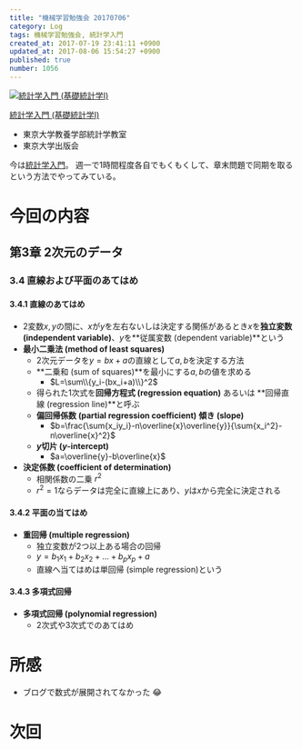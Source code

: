 ```yaml
---
title: "機械学習勉強会 20170706"
category: Log
tags: 機械学習勉強会, 統計学入門
created_at: 2017-07-19 23:41:11 +0900
updated_at: 2017-08-06 15:54:27 +0900
published: true
number: 1056
---
```


<div class="asin">
<div class="asin-image"><a href="https://www.amazon.co.jp/exec/obidos/ASIN/4130420658/nownabe0c-22/" rel="nofollow noopener" target="_blank"><img src="http://images-jp.amazon.com/images/P/4130420658.09._SL160_.jpg" alt="統計学入門 (基礎統計学Ⅰ)" title="統計学入門 (基礎統計学Ⅰ)"></a></div>
<div class="asin-detail">
<p><a href="https://www.amazon.co.jp/exec/obidos/ASIN/4130420658/nownabe0c-22/" rel="nofollow noopener" target="_blank">統計学入門 (基礎統計学Ⅰ)</a></p>
<ul>
<li>東京大学教養学部統計学教室</li>
<li>東京大学出版会</li>
</ul>
</div>

<p></p>
</div>

今は[統計学入門](https://www.amazon.co.jp/exec/obidos/ASIN/4130420658/nownabe0c-22/)。
週一で1時間程度各自でもくもくして、章末問題で同期を取るという方法でやってみている。

# 今回の内容
## 第3章 2次元のデータ
### 3.4 直線および平面のあてはめ
#### 3.4.1 直線のあてはめ
* 2変数$x, y$の間に、$x$が$y$を左右ないしは決定する関係があるとき$x$を**独立変数 (independent variable)**、$y$を**従属変数 (dependent variable)**という
* **最小二乗法 (method of least squares)**
    * 2次元データを$y=bx+a$の直線として$a, b$を決定する方法
    * **二乗和 (sum of squares)**を最小にする$a, b$の値を求める
        * $L=\sum\\{y_i-(bx_i+a)\\}^2$
    * 得られた1次式を**回帰方程式 (regression equation)** あるいは **回帰直線 (regression line)**と呼ぶ
    * **偏回帰係数 (partial regression coefficient)** **傾き (slope)**
        * $b=\frac{\sum{x_iy_i}-n\overline{x}\overline{y}}{\sum{x_i^2}-n\overline{x}^2}$
    * **$y$切片 ($y$-intercept)**
        * $a=\overline{y}-b\overline{x}$
* **決定係数 (coefficient of determination)**
    * 相関係数の二乗 $r^2$
    * $r^2=1$ならデータは完全に直線上にあり、$y$は$x$から完全に決定される

#### 3.4.2 平面の当てはめ
* **重回帰 (multiple regression)**
    * 独立変数が2つ以上ある場合の回帰
    * $y=b_1x_1+b_2x_2+\dots+b_px_p+a$
    * 直線へ当てはめは単回帰 (simple regression)という

#### 3.4.3 多項式回帰
* **多項式回帰 (polynomial regression)**
    * 2次式や3次式でのあてはめ

# 所感
* ブログで数式が展開されてなかった :joy:

# 次回

```math
```
